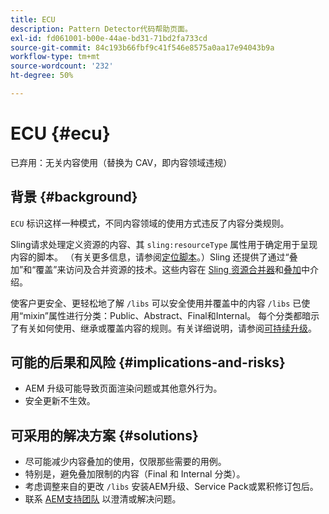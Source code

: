 ```yaml
---
title: ECU
description: Pattern Detector代码帮助页面。
exl-id: fd061001-b00e-44ae-bd31-71bd2fa733cd
source-git-commit: 84c193b66fbf9c41f546e8575a0aa17e94043b9a
workflow-type: tm+mt
source-wordcount: '232'
ht-degree: 50%

---
```


# ECU {#ecu}

已弃用：无关内容使用（替换为 CAV，即内容领域违规）

## 背景 {#background}

`ECU`  标识这样一种模式，不同内容领域的使用方式违反了内容分类规则。

Sling请求处理定义资源的内容、其 `sling:resourceType` 属性用于确定用于呈现内容的脚本。 （有关更多信息，请参阅[定位脚本](https://experienceleague.adobe.com/en/docs/experience-manager-65/content/implementing/developing/introduction/the-basics#locating-the-script)。）Sling 还提供了通过“叠加”和“覆盖”来访问及合并资源的技术。这些内容在 [Sling 资源合并器](https://experienceleague.adobe.com/en/docs/experience-manager-65/content/implementing/developing/platform/sling-resource-merger)和[叠加](https://experienceleague.adobe.com/en/docs/experience-manager-65/content/implementing/developing/platform/overlays)中介绍。

使客户更安全、更轻松地了解 `/libs` 可以安全使用并覆盖中的内容 `/libs` 已使用“mixin”属性进行分类：Public、Abstract、Final和Internal。 每个分类都暗示了有关如何使用、继承或覆盖内容的规则。有关详细说明，请参阅[可持续升级](https://experienceleague.adobe.com/en/docs/experience-manager-65/content/implementing/deploying/upgrading/sustainable-upgrades)。

## 可能的后果和风险 {#implications-and-risks}

* AEM 升级可能导致页面渲染问题或其他意外行为。
* 安全更新不生效。

## 可采用的解决方案 {#solutions}

* 尽可能减少内容叠加的使用，仅限那些需要的用例。
* 特别是，避免叠加限制的内容（Final 和 Internal 分类）。
* 考虑调整来自的更改 `/libs` 安装AEM升级、Service Pack或累积修订包后。
* 联系 [AEM支持团队](https://helpx.adobe.com/cn/enterprise/using/support-for-experience-cloud.html) 以澄清或解决问题。
